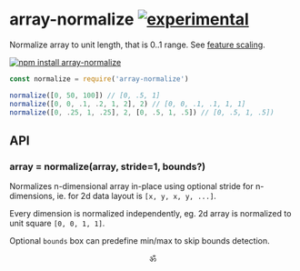 # array-normalize  [![experimental](https://img.shields.io/badge/stability-unstable-yellow.svg)](http://github.com/badges/stability-badges) 
Normalize array to unit length, that is 0..1 range. See [feature scaling](https://en.wikipedia.org/wiki/Feature_scaling).

[![npm install array-normalize](https://nodei.co/npm/array-normalize.png?mini=true)](https://npmjs.org/package/array-normalize/)

```js
const normalize = require('array-normalize')

normalize([0, 50, 100]) // [0, .5, 1]
normalize([0, 0, .1, .2, 1, 2], 2) // [0, 0, .1, .1, 1, 1]
normalize([0, .25, 1, .25], 2, [0, .5, 1, .5]) // [0, .5, 1, .5])
```

## API

### array = normalize(array, stride=1, bounds?)

Normalizes n-dimensional array in-place using optional stride for n-dimensions, ie. for 2d data layout is `[x, y, x, y, ...]`.

Every dimension is normalized independently, eg. 2d array is normalized to unit square `[0, 0, 1, 1]`.

Optional `bounds` box can predefine min/max to skip bounds detection.

<p align="center">ॐ</p>
